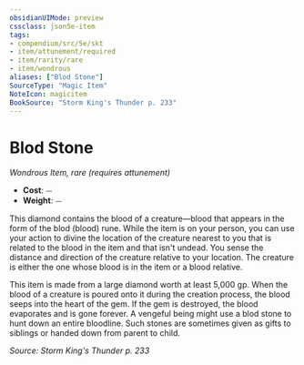 ```yaml
---
obsidianUIMode: preview
cssclass: json5e-item
tags:
- compendium/src/5e/skt
- item/attunement/required
- item/rarity/rare
- item/wondrous
aliases: ["Blod Stone"]
SourceType: "Magic Item"
NoteIcon: magicitem
BookSource: "Storm King's Thunder p. 233"
---
```

# Blod Stone
*Wondrous Item, rare (requires attunement)*  

- **Cost**: ⏤
- **Weight**: ⏤

This diamond contains the blood of a creature—blood that appears in the form of the blod (blood) rune. While the item is on your person, you can use your action to divine the location of the creature nearest to you that is related to the blood in the item and that isn't undead. You sense the distance and direction of the creature relative to your location. The creature is either the one whose blood is in the item or a blood relative.

This item is made from a large diamond worth at least 5,000 gp. When the blood of a creature is poured onto it during the creation process, the blood seeps into the heart of the gem. If the gem is destroyed, the blood evaporates and is gone forever. A vengeful being might use a blod stone to hunt down an entire bloodline. Such stones are sometimes given as gifts to siblings or handed down from parent to child.

*Source: Storm King's Thunder p. 233*